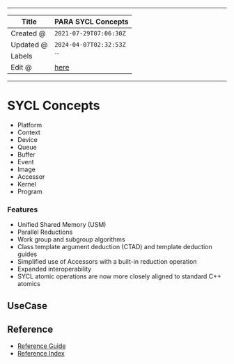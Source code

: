 -----

| Title     | PARA SYCL Concepts                                |
| --------- | ------------------------------------------------- |
| Created @ | `2021-07-29T07:06:30Z`                            |
| Updated @ | `2024-04-07T02:32:53Z`                            |
| Labels    | \`\`                                              |
| Edit @    | [here](https://github.com/junxnone/opt/issues/29) |

-----

# SYCL Concepts

  - Platform
  - Context
  - Device
  - Queue
  - Buffer
  - Event
  - Image
  - Accessor
  - Kernel
  - Program

### Features

  - Unified Shared Memory (USM)
  - Parallel Reductions
  - Work group and subgroup algorithms
  - Class template argument deduction (CTAD) and template deduction
    guides
  - Simplified use of Accessors with a built-in reduction operation
  - Expanded interoperability
  - SYCL atomic operations are now more closely aligned to standard C++
    atomics

## UseCase

## Reference

  - [Reference
    Guide](https://www.khronos.org/files/sycl/sycl-121-reference-guide.pdf)
  - [Reference Index](https://sycl.readthedocs.io/en/latest/index.html)
